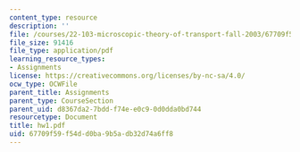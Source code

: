 ```yaml
---
content_type: resource
description: ''
file: /courses/22-103-microscopic-theory-of-transport-fall-2003/67709f59f54dd0ba9b5adb32d74a6ff8_hw1.pdf
file_size: 91416
file_type: application/pdf
learning_resource_types:
- Assignments
license: https://creativecommons.org/licenses/by-nc-sa/4.0/
ocw_type: OCWFile
parent_title: Assignments
parent_type: CourseSection
parent_uid: d8367da2-7bdd-f74e-e0c9-0d0dda0bd744
resourcetype: Document
title: hw1.pdf
uid: 67709f59-f54d-d0ba-9b5a-db32d74a6ff8
---
```

